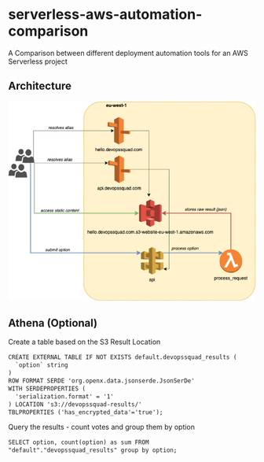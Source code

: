 # serverless-aws-automation-comparison
A Comparison between different deployment automation tools for an AWS Serverless project


## Architecture

![Architecture](docs/Architecture_Serverless_App.png?raw=true "Architecture")


## Athena (Optional)

Create a table based on the S3 Result Location
```
CREATE EXTERNAL TABLE IF NOT EXISTS default.devopssquad_results (
  `option` string
)
ROW FORMAT SERDE 'org.openx.data.jsonserde.JsonSerDe'
WITH SERDEPROPERTIES (
  'serialization.format' = '1'
) LOCATION 's3://devopssquad-results/'
TBLPROPERTIES ('has_encrypted_data'='true');
```

Query the results - count votes and group them by option
```
SELECT option, count(option) as sum FROM "default"."devopssquad_results" group by option;
```
